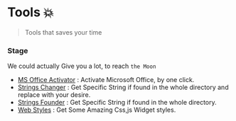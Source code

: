 # Tools 💥

>Tools that saves your time


### Stage
We could actually Give you a lot, to reach `the Moon`

- [MS Office Activator](./MS%20Office%20Activator) : Activate Microsoft Office, by one click.
- [Strings Changer](./Strings%20Changer) : Get Specific String if found in the whole directory and replace with your desire.
- [Strings Founder](./Strings%20Changer) : Get Specific String if found in the whole directory.
- [Web Styles](./Web%20Styles) : Get Some Amazing Css,js Widget styles.
